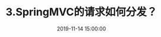 ---
title: 3.SpringMVC的请求如何分发？
date: 2019-11-14 15:00:00
tags:
- Java
- 源码
- SpringMVC
categories:
- SPRING
---